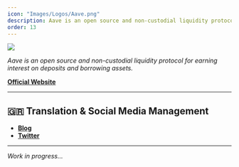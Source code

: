```yaml
---
icon: "Images/Logos/Aave.png"
description: Aave is an open source and non-custodial liquidity protocol for earning interest on deposits and borrowing assets.
order: 13
---
```


![](../Images/Covers/Aave.png)

_Aave is an open source and non-custodial liquidity protocol for earning interest on deposits and borrowing assets._

[**Official Website**](https://aave.com/)

---

## 🇬🇷 Translation & Social Media Management

- [**Blog**](https://www.aave.gr/)
- [**Twitter**](https://twitter.com/AaveGR)

---

_Work in progress..._
